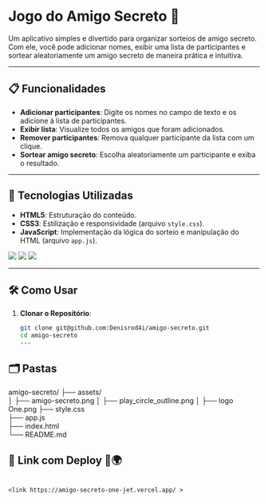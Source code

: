 # Jogo do Amigo Secreto 🎁

Um aplicativo simples e divertido para organizar sorteios de amigo secreto. Com ele, você pode adicionar nomes, exibir uma lista de participantes e sortear aleatoriamente um amigo secreto de maneira prática e intuitiva.

---

## 📋 Funcionalidades

- **Adicionar participantes**: Digite os nomes no campo de texto e os adicione à lista de participantes.
- **Exibir lista**: Visualize todos os amigos que foram adicionados.
- **Remover participantes**: Remova qualquer participante da lista com um clique.
- **Sortear amigo secreto**: Escolha aleatoriamente um participante e exiba o resultado.

---

## 🚀 Tecnologias Utilizadas

- **HTML5**: Estruturação do conteúdo.
- **CSS3**: Estilização e responsividade (arquivo `style.css`).
- **JavaScript**: Implementação da lógica do sorteio e manipulação do HTML (arquivo `app.js`).
<div>
  <img src="https://img.shields.io/badge/HTML-239120?style=for-the-badge&logo=html5&logoColor=white">
  <img src="https://img.shields.io/badge/CSS-239120?style=for-the-badge&logo=css3&logoColor=white">
  <img src="https://img.shields.io/badge/JavaScript-F7DF1E?style=for-the-badge&logo=javascript&logoColor=black">
</div>

---



## 🛠️ Como Usar

1. **Clonar o Repositório**:
   ```bash
   git clone git@github.com:Denisrod4i/amigo-secreto.git
   cd amigo-secreto
   ---

## 🗂️ Pastas
amigo-secreto/
├── assets/               
│   ├── amigo-secreto.png
│   ├── play_circle_outline.png
│   ├── logo One.png
├── style.css              
├── app.js                 
├── index.html             
└── README.md              

##  🚀 Link com Deploy 🛜🌍
``` link

<link https://amigo-secreto-one-jet.vercel.app/ >
```


